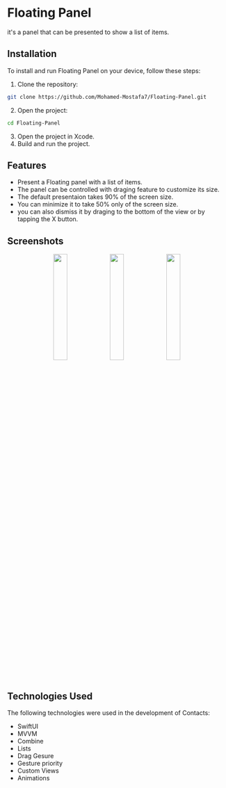 # Floating Panel

it's a panel that can be presented to show a list of items.

## Installation

To install and run Floating Panel on your device, follow these steps:

1. Clone the repository:
```bash
git clone https://github.com/Mohamed-Mostafa7/Floating-Panel.git
```
2. Open the project:
```bash
cd Floating-Panel
```
3. Open the project in Xcode.
4. Build and run the project.

## Features

- Present a Floating panel with a list of items.
- The panel can be controlled with draging feature to customize its size.
- The default presentaion takes 90% of the screen size.
- You can minimize it to take 50% only of the screen size.
- you can also dismiss it by draging to the bottom of the view or by tapping the X button.
  
## Screenshots
<p align="Center">
  <img src="https://github.com/user-attachments/assets/9355417d-5bce-4158-b514-6948d9211902" width="25%">
  <img src="https://github.com/user-attachments/assets/14976442-5f17-4229-86fa-4590aff3a795" width="25%"> 
  <img src="https://github.com/user-attachments/assets/0db6ee34-1d1f-46f6-9d0d-2d3d373ea4b5" width="25%"> 
</p>

## Technologies Used

The following technologies were used in the development of Contacts:
- SwiftUI
- MVVM
- Combine
- Lists
- Drag Gesure
- Gesture priority
- Custom Views
- Animations
  
